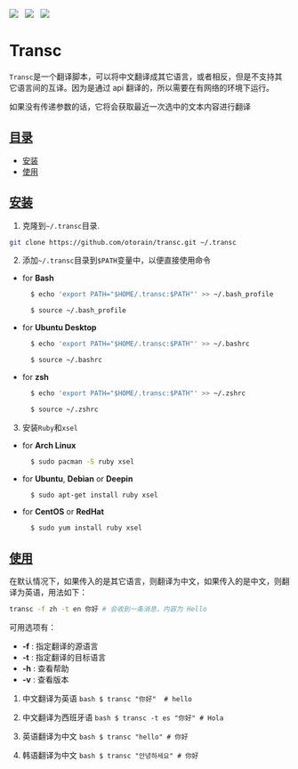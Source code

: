 
![](https://img.shields.io/badge/language-ruby-red.svg) &nbsp;
![](https://img.shields.io/badge/license-MIT-green.svg) &nbsp;
![](https://img.shields.io/badge/version-3.0.2-green.svg)


# Transc
  `Transc`是一个翻译脚本，可以将中文翻译成其它语言，或者相反，但是不支持其它语言间的互译。因为是通过 api 翻译的，所以需要在有网络的环境下运行。

  如果没有传递参数的话，它将会获取最近一次选中的文本内容进行翻译

## [目录](#table_of_contents)
- [安装](#install)
- [使用](#use)


## [安装](#install)
1. 克隆到`~/.transc`目录.

```bash
git clone https://github.com/otorain/transc.git ~/.transc
```

2. 添加`~/.transc`目录到`$PATH`变量中，以便直接使用命令
  - for **Bash**
    ```bash
      $ echo 'export PATH="$HOME/.transc:$PATH"' >> ~/.bash_profile

      $ source ~/.bash_profile
    ```
  - for **Ubuntu Desktop**
    ```bash
      $ echo 'export PATH="$HOME/.transc:$PATH"' >> ~/.bashrc

      $ source ~/.bashrc
    ```
  - for **zsh**
    ```bash
      $ echo 'export PATH="$HOME/.transc:$PATH"' >> ~/.zshrc

      $ source ~/.zshrc
    ```

3. 安装`Ruby`和`xsel`
  - for **Arch Linux**
    ```bash
      $ sudo pacman -S ruby xsel
    ```


  - for **Ubuntu**, **Debian** or **Deepin**
    ```bash
      $ sudo apt-get install ruby xsel
    ```

  - for **CentOS** or **RedHat**
    ```bash
      $ sudo yum install ruby xsel
    ```

## [使用](#use)
  在默认情况下，如果传入的是其它语言，则翻译为中文，如果传入的是中文，则翻译为英语，用法如下：

  ```bash
  transc -f zh -t en 你好 # 会收到一条消息，内容为 Hello
  ```

  可用选项有：
  - **-f** : 指定翻译的源语言
  - **-t** : 指定翻译的目标语言
  - **-h** : 查看帮助
  - **-v** : 查看版本

  1. 中文翻译为英语
    ```bash
    $ transc "你好"  # hello
    ```

  2. 中文翻译为西班牙语
    ```bash
    $ transc -t es "你好" # Hola
    ```

  3. 英语翻译为中文
    ```bash
    $ transc "hello" # 你好
    ```

  4. 韩语翻译为中文
    ```bash
    $ transc "안녕하세요" # 你好
    ```
